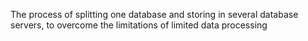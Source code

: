 The process of splitting one database and storing in several database servers, to overcome the limitations of limited data processing